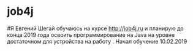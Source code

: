 # job4j
#Я Евгений Шегай обучаюсь на курсе http://job4j.ru и планирую  до конца 2019 года освоить программирование на Java  на уровне достаточном 
для устройства на работу . Начал обучение 10.02.2019